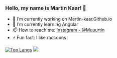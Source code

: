 ### Hello, my name is Martin Kaar! 👋

- 🔭 I’m currently working on Martin-kaar.Github.io 
- 🌱 I’m currently learning Angular
- 📫 How to reach me: [Instagram - @Muuurtin](https://www.instagram.com/muuurtin/) 
- ⚡ Fun fact: I like raccoons

 [![Top Langs](https://github-readme-stats.vercel.app/api/top-langs/?username=martin-kaar&layout=compact)](https://github.com/anuraghazra/github-readme-stats)
<img src="https://github-readme-stats.vercel.app/api?username=martin-kaar&&show_icons=true&title_color=ffffff&icon_color=blue&text_color=daf7dc&bg_color=151515">
